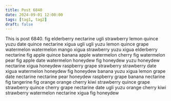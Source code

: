 ```yaml
---
title: Post 6840
date: 2024-09-01 12:00:00
tags: [tag1, tag2]
draft: false
---
```

This is post 6840.
fig
elderberry
nectarine
ugli
strawberry
lemon
quince
yuzu
date
quince
nectarine
xigua
ugli
ugli
yuzu
lemon
quince
grape
watermelon
watermelon
mango
xigua
strawberry
yuzu
xigua
elderberry
nectarine
fig
apple
quince
banana
apple
watermelon
cherry
fig
watermelon
pear
fig
apple
date
watermelon
honeydew
fig
honeydew
yuzu
honeydew
nectarine
xigua
honeydew
raspberry
grape
strawberry
strawberry
date
xigua
watermelon
honeydew
fig
honeydew
banana
yuzu
xigua
lemon
grape
date
nectarine
nectarine
pear
honeydew
raspberry
grape
banana
nectarine
fig
tangerine
fig
orange
orange
cherry
kiwi
strawberry
quince
grape
strawberry
quince
cherry
grape
nectarine
date
ugli
yuzu
orange
cherry
kiwi
strawberry
watermelon
nectarine
xigua
fig
honeydew
